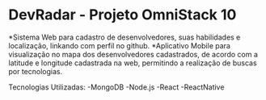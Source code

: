 # DevRadar - Projeto OmniStack 10
  
  *Sistema Web para cadastro de desenvolvedores, suas habilidades e localização, linkando com perfil no github.
*Aplicativo Mobile para visualização no mapa dos desenvolvedores cadastrados, de acordo com a latitude e longitude cadastrada na web, permitindo a realização de buscas por tecnologias.

Tecnologias Utilizadas:
	-MongoDB
	-Node.js
	-React
	-ReactNative

